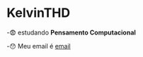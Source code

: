 # KelvinTHD
-:fearful: estudando **Pensamento Computacional**

-:hushed: Meu email é [email](kelvin.dantas@escola.pr.gov.br)
